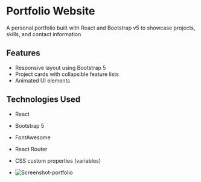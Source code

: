 # Portfolio Website
A personal portfolio built with React and Bootstrap v5 to showcase projects, skills, and contact information

## Features
- Responsive layout using Bootstrap 5
- Project cards with collapsible feature lists
- Animated UI elements

## Technologies Used
- React
- Bootstrap 5
- FontAwesome
- React Router
- CSS custom properties (variables)
  
- ![Screenshot-portfolio](https://github.com/user-attachments/assets/a208bb93-420e-4da6-b419-2be11238f939)
